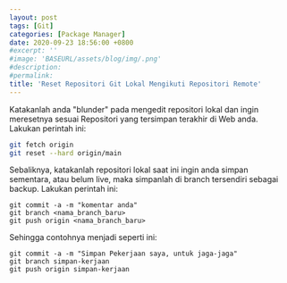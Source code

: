 ```yaml
---
layout: post
tags: [Git]
categories: [Package Manager]
date: 2020-09-23 18:56:00 +0800
#excerpt: ''
#image: 'BASEURL/assets/blog/img/.png'
#description:
#permalink:
title: 'Reset Repositori Git Lokal Mengikuti Repositori Remote'
---
```


<!-- Sumber: -->
<!-- https://stackoverflow.com/questions/1628088/reset-local-repository-branch-to-be-just-like-remote-repository-head -->

Katakanlah anda "blunder" pada mengedit repositori lokal dan ingin meresetnya sesuai Repositori yang tersimpan terakhir di Web anda. Lakukan perintah ini:
```bash
git fetch origin
git reset --hard origin/main
```

Sebaliknya, katakanlah repositori lokal saat ini ingin anda simpan sementara, atau belum live, maka simpanlah di branch tersendiri sebagai backup. Lakukan perintah ini:
```
git commit -a -m "komentar anda"
git branch <nama_branch_baru>
git push origin <nama_branch_baru>
```

Sehingga contohnya menjadi seperti ini:
```
git commit -a -m "Simpan Pekerjaan saya, untuk jaga-jaga"
git branch simpan-kerjaan
git push origin simpan-kerjaan
```